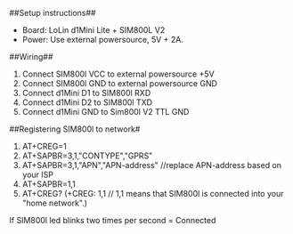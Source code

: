 ##Setup instructions##
- Board: LoLin d1Mini Lite + SIM800L V2
- Power: Use external powersource, 5V + 2A.

##Wiring##
1. Connect SIM800l VCC to external powersource +5V
2. Connect SIM800l GND to external powersource GND
3. Connect d1Mini D1 to SIM800l RXD
4. Connect d1Mini D2 to SIM800l TXD
5. Connect d1Mini GND to Sim800l V2 TTL GND

##Registering SIM800l to network#
1. AT+CREG=1
2. AT+SAPBR=3,1,"CONTYPE","GPRS"
3. AT+SAPBR=3,1,"APN","APN-address" //replace APN-address based on your ISP
4. AT+SAPBR=1,1
5. AT+CREG? (+CREG: 1,1 // 1,1 means that SIM800l is connected into your "home network".)

If SIM800l led blinks two times per second = Connected
